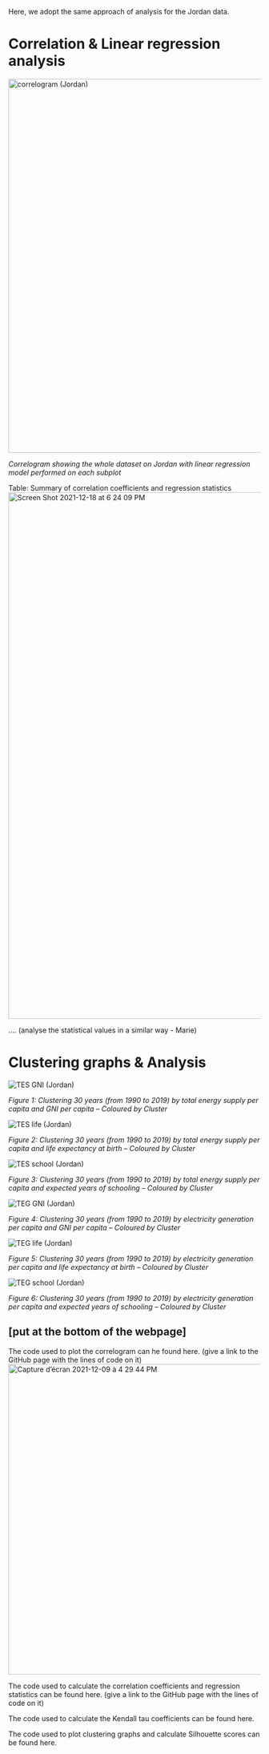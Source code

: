 Here, we adopt the same approach of analysis for the Jordan data.

# Correlation & Linear regression analysis

<img width="746" alt="correlogram (Jordan)" src="https://user-images.githubusercontent.com/93497630/146651216-279d3c69-846b-40d5-9564-86edbdd0efad.png">

*Correlogram showing the whole dataset on Jordan with linear regression model performed on each subplot*

Table: Summary of correlation coefficients and regression statistics  
<img width="1051" alt="Screen Shot 2021-12-18 at 6 24 09 PM" src="https://user-images.githubusercontent.com/93497630/146652030-d2409f81-22f9-47fa-bb60-a0938587a857.png">
 
.... (analyse the statistical values in a similar way - Marie)


# Clustering graphs & Analysis
![TES   GNI (Jordan)](https://user-images.githubusercontent.com/93497630/146656234-21d0724c-191b-4b8c-bb05-4d6d2371fd78.png)

*Figure 1: Clustering 30 years (from 1990 to 2019) by total energy supply per capita and GNI per capita – Coloured by Cluster*

![TES   life (Jordan)](https://user-images.githubusercontent.com/93497630/146656237-b63c07d4-099a-495d-92d0-5042ef171ecf.png)

*Figure 2: Clustering 30 years (from 1990 to 2019) by total energy supply per capita and life expectancy at birth – Coloured by Cluster*

![TES   school (Jordan)](https://user-images.githubusercontent.com/93497630/146656239-1c5baa56-0606-45fc-b406-f1c4e8876bca.png)

*Figure 3: Clustering 30 years (from 1990 to 2019) by total energy supply per capita and expected years of schooling – Coloured by Cluster*

![TEG   GNI (Jordan)](https://user-images.githubusercontent.com/93497630/146656245-9027f778-5449-4ed4-82c9-26b86387dd02.png)

*Figure 4: Clustering 30 years (from 1990 to 2019) by electricity generation per capita and GNI per capita – Coloured by Cluster*

![TEG   life (Jordan)](https://user-images.githubusercontent.com/93497630/146656247-439f33c4-0789-4f63-8389-66a9596e581b.png)

*Figure 5: Clustering 30 years (from 1990 to 2019) by electricity generation per capita and life expectancy at birth – Coloured by Cluster*

![TEG   school (Jordan)](https://user-images.githubusercontent.com/93497630/146656248-dac232c0-5e67-48db-8ce8-88cf41caad14.png)

*Figure 6: Clustering 30 years (from 1990 to 2019) by electricity generation per capita and expected years of schooling – Coloured by Cluster*

## [put at the bottom of the webpage]

The code used to plot the correlogram can he found here. (give a link to the GitHub page with the lines of code on it)
<img width="620" alt="Capture d’écran 2021-12-09 à 4 29 44 PM" src="https://user-images.githubusercontent.com/93673467/145436543-87e2fba6-0ef3-4d3d-a08f-4b25db372135.png">

The code used to calculate the correlation coefficients and regression statistics can be found here. (give a link to the GitHub page with the lines of code on it)

The code used to calculate the Kendall tau coefficients can be found here.

The code used to plot clustering graphs and calculate Silhouette scores can be found here.
